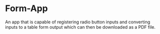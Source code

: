 # Form-App
 
An app that is capable of registering radio button inputs and converting inputs to a table form output which can then be downloaded as a PDF file.

